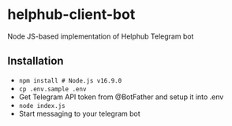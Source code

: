 # helphub-client-bot
Node JS-based implementation of Helphub Telegram bot

## Installation

* `npm install # Node.js v16.9.0`
* `cp .env.sample .env`
* Get Telegram API token from @BotFather and setup it into .env
* `node index.js`
* Start messaging to your telegram bot
